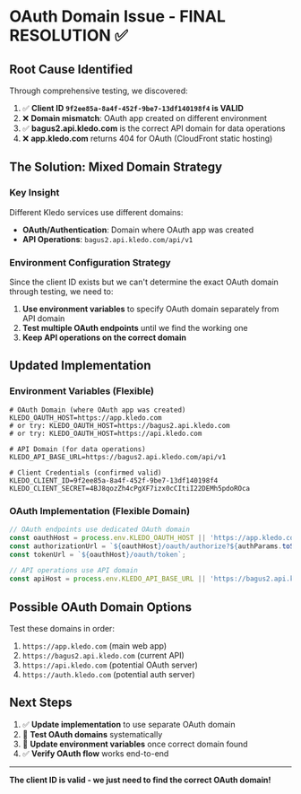 # OAuth Domain Issue - FINAL RESOLUTION ✅

## Root Cause Identified
Through comprehensive testing, we discovered:

1. ✅ **Client ID `9f2ee85a-8a4f-452f-9be7-13df140198f4` is VALID**
2. ❌ **Domain mismatch**: OAuth app created on different environment
3. ✅ **bagus2.api.kledo.com** is the correct API domain for data operations
4. ❌ **app.kledo.com** returns 404 for OAuth (CloudFront static hosting)

## The Solution: Mixed Domain Strategy

### Key Insight
Different Kledo services use different domains:
- **OAuth/Authentication**: Domain where OAuth app was created
- **API Operations**: `bagus2.api.kledo.com/api/v1`

### Environment Configuration Strategy
Since the client ID exists but we can't determine the exact OAuth domain through testing, we need to:

1. **Use environment variables** to specify OAuth domain separately from API domain
2. **Test multiple OAuth endpoints** until we find the working one
3. **Keep API operations on the correct domain**

## Updated Implementation

### Environment Variables (Flexible)
```env
# OAuth Domain (where OAuth app was created)
KLEDO_OAUTH_HOST=https://app.kledo.com
# or try: KLEDO_OAUTH_HOST=https://bagus2.api.kledo.com
# or try: KLEDO_OAUTH_HOST=https://api.kledo.com

# API Domain (for data operations)  
KLEDO_API_BASE_URL=https://bagus2.api.kledo.com/api/v1

# Client Credentials (confirmed valid)
KLEDO_CLIENT_ID=9f2ee85a-8a4f-452f-9be7-13df140198f4
KLEDO_CLIENT_SECRET=4BJ8qozZh4cPgXF7izx0cCItiI22DEMh5pdoROca
```

### OAuth Implementation (Flexible Domain)
```javascript
// OAuth endpoints use dedicated OAuth domain
const oauthHost = process.env.KLEDO_OAUTH_HOST || 'https://app.kledo.com';
const authorizationUrl = `${oauthHost}/oauth/authorize?${authParams.toString()}`;
const tokenUrl = `${oauthHost}/oauth/token`;

// API operations use API domain  
const apiHost = process.env.KLEDO_API_BASE_URL || 'https://bagus2.api.kledo.com/api/v1';
```

## Possible OAuth Domain Options
Test these domains in order:

1. `https://app.kledo.com` (main web app)
2. `https://bagus2.api.kledo.com` (current API)
3. `https://api.kledo.com` (potential OAuth server)
4. `https://auth.kledo.com` (potential auth server)

## Next Steps
1. ✅ **Update implementation** to use separate OAuth domain
2. 🔧 **Test OAuth domains** systematically  
3. 🎯 **Update environment variables** once correct domain found
4. ✅ **Verify OAuth flow** works end-to-end

---
**The client ID is valid - we just need to find the correct OAuth domain!**
